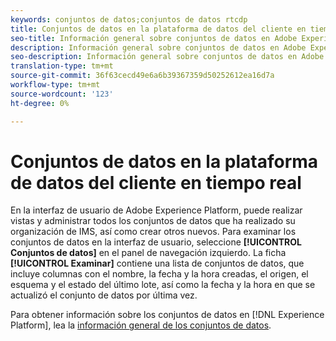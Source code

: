 ```yaml
---
keywords: conjuntos de datos;conjuntos de datos rtcdp
title: Conjuntos de datos en la plataforma de datos del cliente en tiempo real
seo-title: Información general sobre conjuntos de datos en Adobe Experience Platform
description: Información general sobre conjuntos de datos en Adobe Experience Platform
seo-description: Información general sobre conjuntos de datos en Adobe Experience Platform
translation-type: tm+mt
source-git-commit: 36f63cecd49e6a6b39367359d50252612ea16d7a
workflow-type: tm+mt
source-wordcount: '123'
ht-degree: 0%

---
```



# Conjuntos de datos en la plataforma de datos del cliente en tiempo real

En la interfaz de usuario de Adobe Experience Platform, puede realizar vistas y administrar todos los conjuntos de datos que ha realizado su organización de IMS, así como crear otros nuevos. Para examinar los conjuntos de datos en la interfaz de usuario, seleccione **[!UICONTROL Conjuntos de datos]** en el panel de navegación izquierdo. La ficha **[!UICONTROL Examinar]** contiene una lista de conjuntos de datos, que incluye columnas con el nombre, la fecha y la hora creadas, el origen, el esquema y el estado del último lote, así como la fecha y la hora en que se actualizó el conjunto de datos por última vez.

Para obtener información sobre los conjuntos de datos en [!DNL Experience Platform], lea la [información general de los conjuntos de datos](../../catalog/datasets/overview.md).
